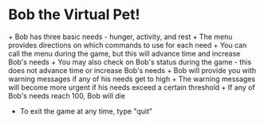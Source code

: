 <h1>Bob the Virtual Pet!</h1>
+ Bob has three basic needs - hunger, activity, and rest
+ The menu provides directions on which commands to use for each need
+ You can call the menu during the game, but this will advance time and increase Bob's needs
+ You may also check on Bob's status during the game - this does not advance time or increase Bob's needs
+ Bob will provide you with warning messages if any of his needs get to high 
+ The warning messages will become more urgent if his needs exceed a certain threshold 
+ If any of Bob's needs reach 100, Bob will die

+ To exit the game at any time, type "quit"

